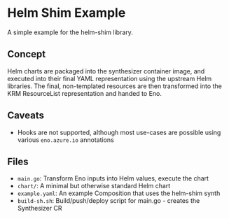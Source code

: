# Helm Shim Example

A simple example for the helm-shim library.

## Concept

Helm charts are packaged into the synthesizer container image, and executed into their final YAML representation using the upstream Helm libraries.
The final, non-templated resources are then transformed into the KRM ResourceList representation and handed to Eno.

## Caveats

- Hooks are not supported, although most use-cases are possible using various `eno.azure.io` annotations

## Files

- `main.go`: Transform Eno inputs into Helm values, execute the chart
- `chart/`: A minimal but otherwise standard Helm chart
- `example.yaml`: An example Composition that uses the helm-shim synth
- `build-sh.sh`: Build/push/deploy script for main.go - creates the Synthesizer CR
